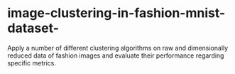 # image-clustering-in-fashion-mnist-dataset-
Apply a number of different clustering algorithms on raw and dimensionally reduced data of fashion images and evaluate their performance regarding specific metrics.
